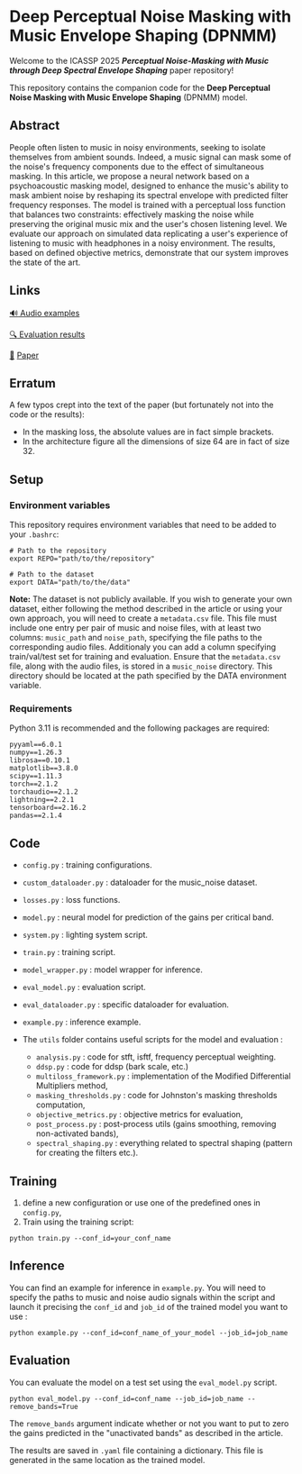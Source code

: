 # Deep Perceptual Noise Masking with Music Envelope Shaping (DPNMM)

Welcome to the ICASSP 2025 ***Perceptual Noise-Masking with Music through Deep Spectral Envelope Shaping*** paper repository! 

This repository contains the companion code for the **Deep Perceptual Noise Masking with Music Envelope Shaping** (DPNMM) model.

## Abstract

People often listen to music in noisy environments, seeking to isolate themselves from ambient sounds. Indeed, a music signal can mask some of the noise's frequency components due to the effect of simultaneous masking. In this article, we propose a neural network based on a psychoacoustic masking model, designed to enhance the music's ability to mask ambient noise by reshaping its spectral envelope with predicted filter frequency responses. The model is trained with a perceptual loss function that balances two constraints: effectively masking the noise while preserving the original music mix and the user's chosen listening level. We evaluate our approach on simulated data replicating a user's experience of listening to music with headphones in a noisy environment. The results, based on defined objective metrics, demonstrate that our system improves the state of the art.

## Links

[:loud_sound: Audio examples](https://clementineberger.github.io/DPNMM/audio)

[:mag: Evaluation results](https://clementineberger.github.io/DPNMM/results)

[:page_facing_up:]() [Paper](https://telecom-paris.hal.science/hal-04959656) 

## Erratum 

A few typos crept into the text of the paper (but fortunately not into the code or the results):
- In the masking loss, the absolute values are in fact simple brackets.
- In the architecture figure all the dimensions of size 64 are in fact of size 32.

## Setup

### Environment variables

This repository requires environment variables that need to be added to your `.bashrc`:

```
# Path to the repository
export REPO="path/to/the/repository"

# Path to the dataset
export DATA="path/to/the/data"
```

**Note:** The dataset is not publicly available. If you wish to generate your own dataset, either following the method described in the article or using your own approach, you will need to create a `metadata.csv` file. This file must include one entry per pair of music and noise files, with at least two columns: `music_path` and `noise_path`, specifying the file paths to the corresponding audio files. Additionaly you can add a column specifying train/val/test set for training and evaluation. Ensure that the `metadata.csv` file, along with the audio files, is stored in a `music_noise` directory. This directory should be located at the path specified by the DATA environment variable.

### Requirements

Python 3.11 is recommended and the following packages are required:

```
pyyaml==6.0.1
numpy==1.26.3
librosa==0.10.1
matplotlib==3.8.0   
scipy==1.11.3
torch==2.1.2
torchaudio==2.1.2
lightning==2.2.1
tensorboard==2.16.2
pandas==2.1.4
```


## Code 

- `config.py` : training configurations.
- `custom_dataloader.py` : dataloader for the music_noise dataset.
- `losses.py` : loss functions.
- `model.py` : neural model for prediction of the gains per critical band.
- `system.py` : lighting system script.
- `train.py` : training script.
- `model_wrapper.py` : model wrapper for inference.
- `eval_model.py` : evaluation script.
- `eval_dataloader.py` : specific dataloader for evaluation.
- `example.py` : inference example.

- The `utils` folder contains useful scripts for the model and evaluation :
    - `analysis.py` : code for stft, isftf, frequency perceptual weighting.
    - `ddsp.py` : code for ddsp (bark scale, etc.)
    - `multiloss_framework.py` : implementation of the Modified Differential Multipliers method,
    - `masking_thresholds.py` : code for Johnston's masking thresholds computation,
    - `objective_metrics.py` : objective metrics for evaluation,
    - `post_process.py` : post-process utils (gains smoothing, removing non-activated bands),
    - `spectral_shaping.py` : everything related to spectral shaping (pattern for creating the filters etc.).

## Training

1. define a new configuration or use one of the predefined ones in `config.py`,
2. Train using the training script:
```
python train.py --conf_id=your_conf_name
```

## Inference

You can find an example for inference in `example.py`. You will need to specify the paths to music and noise audio signals within the script and launch it precising the `conf_id` and `job_id` of the trained model you want to use :
```
python example.py --conf_id=conf_name_of_your_model --job_id=job_name
```

## Evaluation
You can evaluate the model on a test set using the `eval_model.py` script.

```
python eval_model.py --conf_id=conf_name --job_id=job_name --remove_bands=True
```

The `remove_bands` argument indicate whether or not you want to put to zero the gains predicted in the "unactivated bands" as described in the article. 


The results are saved in `.yaml` file containing a dictionary. This file is generated in the same location as the trained model. 

